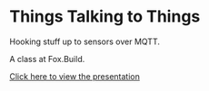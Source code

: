 # Things Talking to Things

Hooking stuff up to sensors over MQTT.

A class at Fox.Build.

[Click here to view the presentation](https://gitpitch.com/FoxDotBuild/mqtt_class)

